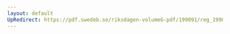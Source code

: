 ```yaml
---
layout: default
UpRedirect: https://pdf.swedeb.se/riksdagen-volumeG-pdf/199091/reg_199091/reg_199091_0319.pdf
---
```

